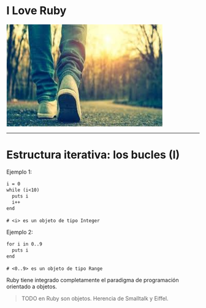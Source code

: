 
# I Love Ruby

![](./images/caminar.png)

---

# Estructura iterativa: los bucles (I)

Ejemplo 1:
```
i = 0
while (i<10)
  puts i
  i++
end

# <i> es un objeto de tipo Integer
```

Ejemplo 2:

```
for i in 0..9
  puts i
end

# <0..9> es un objeto de tipo Range
```

Ruby tiene integrado completamente el paradigma de programación orientado a objetos.

> TODO en Ruby son objetos. Herencia de Smalltalk y Eiffel.
